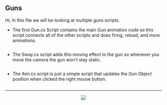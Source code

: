 ## Guns

Hi, In this file we will be looking at multiple guns scripts.

* The first Gun.cs Script contains the main Gun animation code so this script connects all of the other scripts and does firing, reload, and more animations.
```cs script

```
* The Sway.cs script adds this moving effect to the gun so whenever you move the camera the gun won't stay static.
```cs script

```
* The Aim.cs script is just a simple script that updates the Gun Object position when clicked the right mouse button.
```cs script

```

---
<div align=center>
  <img src="https://forthebadge.com/images/badges/made-with-c-sharp.svg" />
</div>
